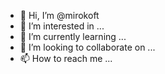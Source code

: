 - 👋 Hi, I’m @mirokoft
- 👀 I’m interested in ...
- 🌱 I’m currently learning ...
- 💞️ I’m looking to collaborate on ...
- 📫 How to reach me ...

<!---
mirokoft/mirokoft is a ✨ special ✨ repository because its `README.md` (this file) appears on your GitHub profile.
You can click the Preview link to take a look at your changes.
--->
